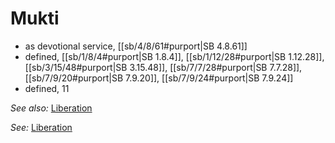 # Mukti

* as devotional service, [[sb/4/8/61#purport|SB 4.8.61]]
* defined, [[sb/1/8/4#purport|SB 1.8.4]], [[sb/1/12/28#purport|SB 1.12.28]], [[sb/3/15/48#purport|SB 3.15.48]], [[sb/7/7/28#purport|SB 7.7.28]], [[sb/7/9/20#purport|SB 7.9.20]], [[sb/7/9/24#purport|SB 7.9.24]]
* defined, 11

*See also:* [Liberation](entries/liberation.md)

*See:* [Liberation](entries/liberation.md)

